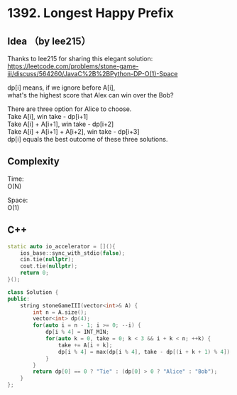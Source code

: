 # 1392. Longest Happy Prefix

## Idea （by lee215）
Thanks to lee215 for sharing this elegant solution:  
https://leetcode.com/problems/stone-game-iii/discuss/564260/JavaC%2B%2BPython-DP-O(1)-Space  
  
dp[i] means, if we ignore before A[i],  
what's the highest score that Alex can win over the Bob?  
  
There are three option for Alice to choose.  
Take A[i], win take - dp[i+1]  
Take A[i] + A[i+1], win take - dp[i+2]  
Take A[i] + A[i+1] + A[i+2], win take - dp[i+3]  
dp[i] equals the best outcome of these three solutions.  


## Complexity

Time:  
O(N)

Space:  
O(1)

## C++
```C++
static auto io_accelerator = [](){
    ios_base::sync_with_stdio(false);
    cin.tie(nullptr);
    cout.tie(nullptr);
    return 0;
}();

class Solution {
public:
    string stoneGameIII(vector<int>& A) {
        int n = A.size();
        vector<int> dp(4);
        for(auto i = n - 1; i >= 0; --i) {
            dp[i % 4] = INT_MIN;
            for(auto k = 0, take = 0; k < 3 && i + k < n; ++k) {
                take += A[i + k];
                dp[i % 4] = max(dp[i % 4], take - dp[(i + k + 1) % 4]);
            }
        }
        return dp[0] == 0 ? "Tie" : (dp[0] > 0 ? "Alice" : "Bob");
    }
};
```
